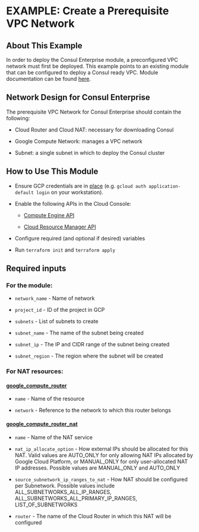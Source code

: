 # EXAMPLE: Create a Prerequisite VPC Network

## About This Example

In order to deploy the Consul Enterprise module, a preconfigured VPC network must first be deployed. This example points to an existing module that can be configured to deploy a Consul ready VPC.
Module documentation can be found [here](https://registry.terraform.io/modules/terraform-google-modules/network/google/latest).

## Network Design for Consul Enterprise
The prerequisite VPC Network for Consul Enterprise should contain the following:

- Cloud Router and Cloud NAT: necessary for downloading Consul

- Google Compute Network: manages a VPC network

- Subnet: a single subnet in which to deploy the Consul cluster

## How to Use This Module

- Ensure GCP credentials are in [place](https://registry.terraform.io/providers/hashicorp/google/latest/docs/guides/provider_reference#authentication) (e.g. `gcloud auth application-default login` on your workstation).

- Enable the following APIs in the Cloud Console:

  - [Compute Engine API](https://cloud.google.com/compute/docs/reference/rest/v1)

  - [Cloud Resource Manager API](https://cloud.google.com/resource-manager/reference/rest)

- Configure required (and optional if desired) variables

- Run `terraform init` and `terraform apply`

## Required inputs

### For the module:

* `network_name` - Name of network

* `project_id` - ID of the project in GCP

* `subnets` - List of subnets to create

* `subnet_name` - The name of the subnet being created

* `subnet_ip` - The IP and CIDR range of the subnet being created

* `subnet_region` - The region where the subnet will be created

### For NAT resources:

#### [google_compute_router](https://registry.terraform.io/providers/hashicorp/google/latest/docs/resources/compute_router)

* `name` - Name of the resource

* `network` - Reference to the network to which this router belongs

#### [google_compute_router_nat](https://registry.terraform.io/providers/hashicorp/google/latest/docs/resources/compute_router_nat)

* `name` - Name of the NAT service

* `nat_ip_allocate_option` - How external IPs should be allocated for this NAT. Valid values are AUTO_ONLY for only allowing NAT IPs allocated by Google Cloud Platform, or MANUAL_ONLY for only user-allocated NAT IP addresses. Possible values are MANUAL_ONLY and AUTO_ONLY

* `source_subnetwork_ip_ranges_to_nat` - How NAT should be configured per Subnetwork. Possible values include ALL_SUBNETWORKS_ALL_IP_RANGES, ALL_SUBNETWORKS_ALL_PRIMARY_IP_RANGES, LIST_OF_SUBNETWORKS

* `router` - The name of the Cloud Router in which this NAT will be configured
